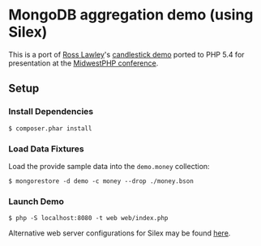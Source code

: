 # MongoDB aggregation demo (using Silex)

This is a port of [Ross Lawley][1]'s [candlestick demo][2] ported to PHP 5.4 for
presentation at the [MidwestPHP conference][3].

## Setup

### Install Dependencies

    $ composer.phar install

### Load Data Fixtures

Load the provide sample data into the `demo.money` collection:

    $ mongorestore -d demo -c money --drop ./money.bson

### Launch Demo

    $ php -S localhost:8080 -t web web/index.php

Alternative web server configurations for Silex may be found [here][4].

  [1]: https://github.com/rozza
  [2]: https://github.com/rozza/demos
  [3]: http://midwestphp.org/
  [4]: http://silex.sensiolabs.org/doc/web_servers.html

